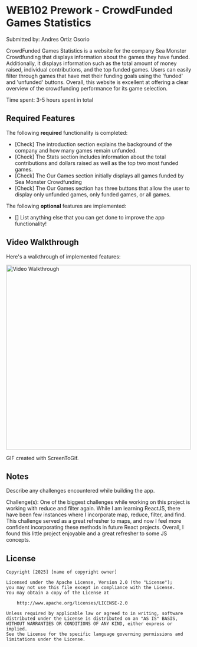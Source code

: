 # WEB102 Prework - CrowdFunded Games Statistics

Submitted by: Andres Ortiz Osorio

CrowdFunded Games Statistics is a website for the company Sea Monster Crowdfunding that displays information about the games they have funded. Additionally, it displays information such as the total amount of money raised, individual contributions, and the top funded games. Users can easily filter through games that have met their funding goals using the 'funded' and 'unfunded' buttons. Overall, this website is excellent at offering a clear overview of the crowdfunding performance for its game selection.

Time spent: 3-5 hours spent in total

## Required Features

The following **required** functionality is completed:

- [Check] The introduction section explains the background of the company and how many games remain unfunded.
- [Check] The Stats section includes information about the total contributions and dollars raised as well as the top two most funded games.
- [Check] The Our Games section initially displays all games funded by Sea Monster Crowdfunding
- [Check] The Our Games section has three buttons that allow the user to display only unfunded games, only funded games, or all games.

The following **optional** features are implemented:

- [] List anything else that you can get done to improve the app functionality!

## Video Walkthrough

Here's a walkthrough of implemented features:

<img src="./assets/webGif.gif" title='Video Walkthrough' width='500px' height="auto" alt='Video Walkthrough'/>

GIF created with ScreenToGif.

## Notes

Describe any challenges encountered while building the app.

Challenge(s): One of the biggest challenges while working on this project is working with reduce and filter again. While I am learning ReactJS, there have been few instances where I incorporate map, reduce, filter, and find. This challenge served as a great refresher to maps, and now I feel more confident incorporating these methods in future React projects. Overall, I found this little project enjoyable and a great refresher to some JS concepts.

## License

    Copyright [2025] [name of copyright owner]

    Licensed under the Apache License, Version 2.0 (the "License");
    you may not use this file except in compliance with the License.
    You may obtain a copy of the License at

        http://www.apache.org/licenses/LICENSE-2.0

    Unless required by applicable law or agreed to in writing, software
    distributed under the License is distributed on an "AS IS" BASIS,
    WITHOUT WARRANTIES OR CONDITIONS OF ANY KIND, either express or implied.
    See the License for the specific language governing permissions and
    limitations under the License.
